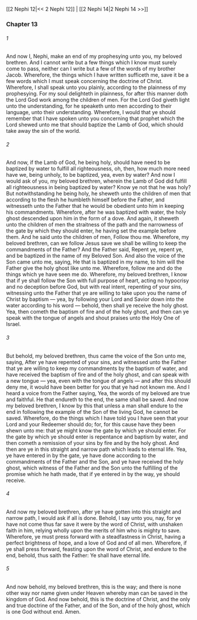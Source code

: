 [[2 Nephi 12|<< 2 Nephi 12]]  |  [[2 Nephi 14|2 Nephi 14 >>]]

### Chapter 13
###### 1
And now I, Nephi, make an end of my prophesying unto you, my beloved brethren. And I cannot write but a few things which I know must surely come to pass, neither can I write but a few of the words of my brother Jacob. Wherefore, the things which I have written sufficeth me, save it be a few words which I must speak concerning the doctrine of Christ. Wherefore, I shall speak unto you plainly, according to the plainness of my prophesying. For my soul delighteth in plainness, for after this manner doth the Lord God work among the children of men. For the Lord God giveth light unto the understanding, for he speaketh unto men according to their language, unto their understanding. Wherefore, I would that ye should remember that I have spoken unto you concerning that prophet which the Lord shewed unto me that should baptize the Lamb of God, which should take away the sin of the world.

###### 2
And now, if the Lamb of God, he being holy, should have need to be baptized by water to fulfill all righteousness, oh, then, how much more need have we, being unholy, to be baptized, yea, even by water? And now I would ask of you, my beloved brethren, wherein the Lamb of God did fulfill all righteousness in being baptized by water? Know ye not that he was holy? But notwithstanding he being holy, he sheweth unto the children of men that according to the flesh he humbleth himself before the Father, and witnesseth unto the Father that he would be obedient unto him in keeping his commandments. Wherefore, after he was baptized with water, the holy ghost descended upon him in the form of a dove. And again, it sheweth unto the children of men the straitness of the path and the narrowness of the gate by which they should enter, he having set the example before them. And he said unto the children of men, Follow thou me. Wherefore, my beloved brethren, can we follow Jesus save we shall be willing to keep the commandments of the Father? And the Father said, Repent ye, repent ye, and be baptized in the name of my Beloved Son. And also the voice of the Son came unto me, saying, He that is baptized in my name, to him will the Father give the holy ghost like unto me. Wherefore, follow me and do the things which ye have seen me do. Wherefore, my beloved brethren, I know that if ye shall follow the Son with full purpose of heart, acting no hypocrisy and no deception before God, but with real intent, repenting of your sins, witnessing unto the Father that ye are willing to take upon you the name of Christ by baptism — yea, by following your Lord and Savior down into the water according to his word — behold, then shall ye receive the holy ghost. Yea, then cometh the baptism of fire and of the holy ghost, and then can ye speak with the tongue of angels and shout praises unto the Holy One of Israel.

###### 3
But behold, my beloved brethren, thus came the voice of the Son unto me, saying, After ye have repented of your sins, and witnessed unto the Father that ye are willing to keep my commandments by the baptism of water, and have received the baptism of fire and of the holy ghost, and can speak with a new tongue — yea, even with the tongue of angels — and after this should deny me, it would have been better for you that ye had not known me. And I heard a voice from the Father saying, Yea, the words of my beloved are true and faithful. He that endureth to the end, the same shall be saved. And now my beloved brethren, I know by this that unless a man shall endure to the end in following the example of the Son of the living God, he cannot be saved. Wherefore, do the things which I have told you I have seen that your Lord and your Redeemer should do; for, for this cause have they been shewn unto me: that ye might know the gate by which ye should enter. For the gate by which ye should enter is repentance and baptism by water, and then cometh a remission of your sins by fire and by the holy ghost. And then are ye in this straight and narrow path which leads to eternal life. Yea, ye have entered in by the gate, ye have done according to the commandments of the Father and the Son, and ye have received the holy ghost, which witness of the Father and the Son unto the fulfilling of the promise which he hath made, that if ye entered in by the way, ye should receive.

###### 4
And now my beloved brethren, after ye have gotten into this straight and narrow path, I would ask if all is done. Behold, I say unto you, nay, for ye have not come thus far save it were by the word of Christ, with unshaken faith in him, relying wholly upon the merits of him who is mighty to save. Wherefore, ye must press forward with a steadfastness in Christ, having a perfect brightness of hope, and a love of God and of all men. Wherefore, if ye shall press forward, feasting upon the word of Christ, and endure to the end, behold, thus saith the Father: Ye shall have eternal life.

###### 5
And now behold, my beloved brethren, this is the way; and there is none other way nor name given under Heaven whereby man can be saved in the kingdom of God. And now behold, this is the doctrine of Christ, and the only and true doctrine of the Father, and of the Son, and of the holy ghost, which is one God without end. Amen.